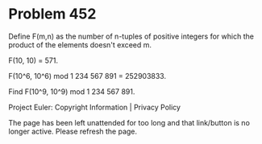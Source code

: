 #   Problem 452

   Define F(m,n) as the number of n-tuples of positive integers for which the
   product of the elements doesn't exceed m.

   F(10, 10) = 571.

   F(10^6, 10^6) mod 1 234 567 891 = 252903833.

   Find F(10^9, 10^9) mod 1 234 567 891.

   Project Euler: Copyright Information | Privacy Policy

   The page has been left unattended for too long and that link/button is no
   longer active. Please refresh the page.

